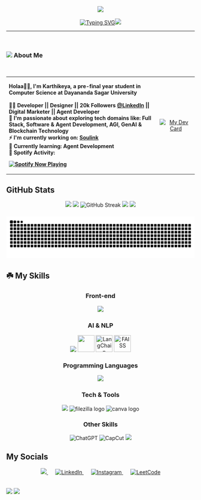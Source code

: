 <!--Created and organized by Bala Karthikeya-->
<!--Reach me out on LinkedIn (alurubalakarthikeya) to get your free README for github!!-->
<div align="center">
  <img src="https://64.media.tumblr.com/0c9ea04b5af5e977328e63b59f26c910/c5955a927d5a21e3-c9/s1920x498/e5223e94c0c01718bee75be4bb419b7a6929315f.gif">
</div>
<p align="center">
  <a href="https://git.io/typing-svg">
        <img src="https://readme-typing-svg.demolab.com?font=cutive&size=25&duration=2000&pause=1000&color=044289&center=true&vCenter=true&height=25&lines=Hola%2C+I'm+Bala+Karthikeya+!!;A+Front-end+Web+Developer%2C;Passionate+UI%2FUX+Designer%2C;Active+Digital+Marketer+." alt="Typing SVG" /></a><img src="https://user-images.githubusercontent.com/74038190/226127913-88de86d3-8437-45b9-a3b6-e746b47f655a.gif" height="35px"></p>

<hr height="1px"/>

<br>
        <h3 align="left">
          <img src="https://user-images.githubusercontent.com/74038190/235223604-c9f38e6d-e9df-4608-abeb-ae7fbdf46bfd.gif" height="20px"> About Me
        </h3><br>
<div>
  <table>
    <tr>
      <td width="80%">
        <p align="left"><b>Holaa👋🏼, I'm Karthikeya, a pre-final year student in Computer Science at Dayananda Sagar University <br><br>
          🐦‍🔥 Developer || Designer || 20k Followers <a href="https://www.linkedin.com/in/alurubalakarthikeya/">@LinkedIn</a> || Digital Marketer || Agent Developer<br>
          🌲 I'm passionate about exploring tech domains like: Full Stack, Software & Agent Development, AGI, GenAI & Blockchain Technology <br>
          ⚡ I'm currently working on:  <a href="https://github.com/ayushsingh08-ds/Soul-Link-">Soulink</a><br>
          🌱 Currently learning: Agent Development<br>
          🎸 <b>Spotify Activity:</b>
          <div>
            <a href="https://open.spotify.com/user/31r5oics23pzh57srkjubjrwy34i">
              <img src="https://spotify-github-profile.kittinanx.com/api/view.svg?uid=31r5oics23pzh57srkjubjrwy34i&cover_image=true&theme=novatorem&show_offline=true&background_color=121212&interchange=true&bar_color=04db49" alt="Spotify Now Playing" />
            </a>
          </div>
        </p>
      </td>
      <td width="30%" align="center">
        <a href="https://app.daily.dev/alurubalakarthikeya">
          <img src="https://api.daily.dev/devcards/v2/6AIMNdVWVfDCQkpWgyGUO.png?r=h3h" width="300" alt="My Dev Card"/>
        </a>
      </td>
    </tr>
  </table>
</div>


## GitHub Stats

<div align="center">
<img height="180em" src="https://github-readme-stats.vercel.app/api?username=alurubalakarthikeya&show_icons=true&theme=shadow_green&include_all_commits=true&count_private=true&hide_border=true&bg_color=0d1117"/>
<img height="180em" src="https://github-readme-stats.vercel.app/api/top-langs/?username=alurubalakarthikeya&layout=compact&theme=shadow_green&hide_border=true&bg_color=0d1117"/>
<img src="https://streak-stats.demolab.com?user=alurubalakarthikeya&theme=shadow_green&hide_border=true&background=0d1117" alt="GitHub Streak"/>
<img src="https://github-contributor-stats.vercel.app/api?username=alurubalakarthikeya&limit=3&hide_border=true&theme=shadow_green&no-frame=true&background=0d1117&no-bg=true&margin-w=4&row=1&combine_all_yearly_contributions=true" height="170px" />
<img src="https://github-profile-trophy.vercel.app/?username=alurubalakarthikeya&theme=shadow_green&no-frame=true&no-bg=true&margin-w=4&row=1"/>
<h3>
<img src="https://raw.githubusercontent.com/alurubalakarthikeya/alurubalakarthikeya/output/snake.svg" alt="Snake animation" />



</div>


## ☘️ My Skills  

<div align="center">

### Front-end  
<img src="https://skillicons.dev/icons?i=html,css,bootstrap,js,react&theme=dark" />

### AI & NLP  
<img src="https://skillicons.dev/icons?i=python,fastapi&theme=dark" />  
<img src="https://huggingface.co/front/assets/huggingface_logo-noborder.svg" width="45" height="45"/>  
<img src="https://raw.githubusercontent.com/langchain-ai/langchain/master/docs/static/img/favicon.ico" width="45" height="45" title="LangChain"/>
<img src="https://avatars.githubusercontent.com/u/67109815?s=200&v=4" width="45" height="45" title="FAISS"/>  

### Programming Languages  
<img src="https://skillicons.dev/icons?i=java,c,cpp&theme=dark" />  

### Tech & Tools  
<img src="https://skillicons.dev/icons?i=git,github,postman,vscode,figma,eclipse&theme=dark" /> 
<img src="https://cdn.jsdelivr.net/gh/devicons/devicon/icons/filezilla/filezilla-plain.svg" height="45" alt="filezilla logo"  />
<img src="https://cdn.jsdelivr.net/gh/devicons/devicon/icons/canva/canva-original.svg" height="45" alt="canva logo"  />

### Other Skills  

<img src="https://imgs.search.brave.com/OC4-UKgf1zeU4NZ8XcZs8i0AEfcUMfY8dTp4jnF5dMk/rs:fit:860:0:0:0/g:ce/aHR0cHM6Ly9jaGF0/Z3B0YWlodWIuY29t/L3dwLWNvbnRlbnQv/dXBsb2Fkcy8yMDIz/LzA2L0NoYXRHcHQt/TG9nby13aXRoLUJs/YWNrLUJhY2tncm91/bmQucG5n" width="50" height="50" alt="ChatGPT" title="ChatGPT"/>

<img src="https://imgs.search.brave.com/y7Gu8NnYf45AGWz1pAQ7HktxkW4S4vXoXTkFCuEo6b4/rs:fit:860:0:0:0/g:ce/aHR0cHM6Ly93d3cu/cG5nbWFydC5jb20v/ZmlsZXMvMjMvQ2Fw/Y3V0LUxvZ28tUE5H/LVBpY3R1cmUucG5n" width="50" height="50" alt="CapCut" title="CapCut"/>

<img src="https://skillicons.dev/icons?i=linkedin&theme=dark" />

</div>

## My Socials

<div align="center">
  <a href="https://www.linkedin.com/in/alurubalakarthikeya/" target="_blank">
    <img src="https://skillicons.dev/icons?i=linkedin&theme=dark" />
  </a>
  &nbsp;&nbsp;&nbsp;&nbsp;
  <a href="mailto:alurubalakarthikeya@gmail.com" target="_blank">
    <img src="https://imgs.search.brave.com/pJvB4B-4SbgkgJOERRIF2cVSJJHG7zkEVHHB9Y30JQY/rs:fit:860:0:0:0/g:ce/aHR0cHM6Ly8xMDAw/bG9nb3MubmV0L3dw/LWNvbnRlbnQvdXBs/b2Fkcy8yMDIxLzA1/L0dtYWlsLWxvZ28t/NTAweDI4MS5wbmc" alt="LinkedIn" height="92" width="92" />
  </a>
  &nbsp;&nbsp;&nbsp;&nbsp;
  <a href="https://instagram.com/karthikeya_aluru" target="_blank">
    <img src="https://imgs.search.brave.com/VIuoLU8xLM-3r1H1mnyDP6mzc5DA1LNQe3ZtYev0Gf8/rs:fit:860:0:0:0/g:ce/aHR0cHM6Ly9jZG4u/ZnJlZWJpZXN1cHBs/eS5jb20vaW1hZ2Vz/L2xhcmdlLzJ4L2lu/c3RhZ3JhbS1sb2dv/LWdyYWRpZW50LXRy/YW5zcGFyZW50LnBu/Zw" alt="Instagram" height="80" width="80" />
  </a>
  &nbsp;&nbsp;&nbsp;&nbsp;
  <a href="https://leetcode.com/u/alurukarthikeya/" target="_blank">
    <img src="https://imgs.search.brave.com/nNPANxJpB55FisoU8jB_P4X2F0EXuq4y6rWVH3jBD9M/rs:fit:860:0:0:0/g:ce/aHR0cHM6Ly9jZG4u/aWNvbnNjb3V0LmNv/bS9pY29uL2ZyZWUv/cG5nLTI1Ni9mcmVl/LWxlZXRjb2RlLWxv/Z28taWNvbi1zdmct/cG5nLWRvd25sb2Fk/LTI5NDQ5NjAucG5n/P2Y9d2VicCZ3PTI1/Ng" alt="LeetCode" height="65" width="65" />
  </a>
</div>
<br><br>

<div>
<img src="https://komarev.com/ghpvc/?username=alurubalakarthikeya&style=for-the-badge&color=brightgreen" > 
<img src="https://user-images.githubusercontent.com/74038190/235224431-e8c8c12e-6826-47f1-89fb-2ddad83b3abf.gif" height=28">
</div>

